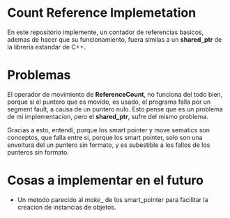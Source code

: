 # Count Reference Implemetation

En este repositorio implemente, un contador de referencias basicos, ademas de hacer que su 
funcionamiento, fuera similas a un __shared_ptr__ de la libreria estandar de C++.

# Problemas

El operador de movimiento de __ReferenceCount__, no funciona del todo bien, porque  si el puntero 
que es movido, es usado, el programa falla por un segment fault, a causa de un puntero nulo.
Esto pense que es un problema de mi implementacion, pero el __shared_ptr__, sufre del mismo problema.

Gracias a esto, entendi, porque los smart pointer y move sematics son conceptos, que falla entre si,
porque los smart pointer, solo son una envoltura del un puntero sin formato, y es subestible a los 
fallos de los punteros sin formato.


# Cosas a implementar en el futuro

- Un metodo parecido al _make__ de los smart_pointer para facilitar la creacion de instancias de
  objetos.